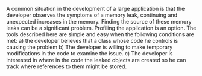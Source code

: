 A common situation in the development of a large application is that the developer observes the symptoms of a memory leak,  continuing and unexpected increases in the memory.  Finding the source  of these memory leaks can be a significant problem. Profiling the application is an option.  The tools described here are simple and easy when the following conditions are met: a) the developer believes that  a class whose code he controls is causing the  problem  b) The developer is willing to make temporary modifications in the code to examine the issue.  c) The developer is interested in where in the code the leaked objects are created so he can track where references to them might be stored.
